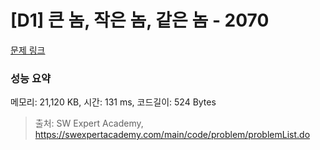 # [D1] 큰 놈, 작은 놈, 같은 놈 - 2070 

[문제 링크](https://swexpertacademy.com/main/code/problem/problemDetail.do?contestProbId=AV5QQ6qqA40DFAUq) 

### 성능 요약

메모리: 21,120 KB, 시간: 131 ms, 코드길이: 524 Bytes



> 출처: SW Expert Academy, https://swexpertacademy.com/main/code/problem/problemList.do